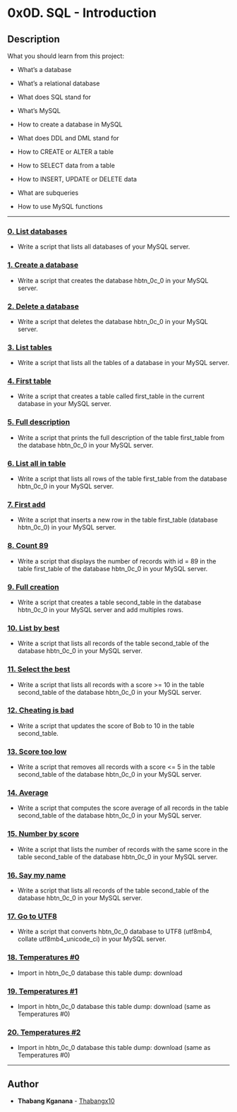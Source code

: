 # 0x0D. SQL - Introduction



## Description

What you should learn from this project:



* What’s a database

* What’s a relational database

* What does SQL stand for

* What’s MySQL

* How to create a database in MySQL

* What does DDL and DML stand for

* How to CREATE or ALTER a table

* How to SELECT data from a table

* How to INSERT, UPDATE or DELETE data

* What are subqueries

* How to use MySQL functions



---



### [0. List databases](./0-list_databases.sql)

* Write a script that lists all databases of your MySQL server.





### [1. Create a database](./1-create_database_if_missing.sql)

* Write a script that creates the database hbtn_0c_0 in your MySQL server.





### [2. Delete a database](./2-remove_database.sql)

* Write a script that deletes the database hbtn_0c_0 in your MySQL server.





### [3. List tables](./3-list_tables.sql)

* Write a script that lists all the tables of a database in your MySQL server.





### [4. First table](./4-first_table.sql)

* Write a script that creates a table called first_table in the current database in your MySQL server.





### [5. Full description](./5-full_table.sql)

* Write a script that prints the full description of the table first_table from the database hbtn_0c_0 in your MySQL server.





### [6. List all in table](./6-list_values.sql)

* Write a script that lists all rows of the table first_table from the database hbtn_0c_0 in your MySQL server.





### [7. First add](./7-insert_value.sql)

* Write a script that inserts a new row in the table first_table (database hbtn_0c_0) in your MySQL server.





### [8. Count 89](./8-count_89.sql)

* Write a script that displays the number of records with id = 89 in the table first_table of the database hbtn_0c_0 in your MySQL server.





### [9. Full creation](./9-full_creation.sql)

* Write a script that creates a table second_table in the database hbtn_0c_0 in your MySQL server and add multiples rows.





### [10. List by best](./10-top_score.sql)

* Write a script that lists all records of the table second_table of the database hbtn_0c_0 in your MySQL server.





### [11. Select the best](./11-best_score.sql)

* Write a script that lists all records with a score >= 10 in the table second_table of the database hbtn_0c_0 in your MySQL server.





### [12. Cheating is bad](./12-no_cheating.sql)

* Write a script that updates the score of Bob to 10 in the table second_table.





### [13. Score too low](./13-change_class.sql)

* Write a script that removes all records with a score <= 5 in the table second_table of the database hbtn_0c_0 in your MySQL server.





### [14. Average](./14-average.sql)

* Write a script that computes the score average of all records in the table second_table of the database hbtn_0c_0 in your MySQL server.





### [15. Number by score](./15-groups.sql)

* Write a script that lists the number of records with the same score in the table second_table of the database hbtn_0c_0 in your MySQL server.





### [16. Say my name](./16-no_link.sql)

* Write a script that lists all records of the table second_table of the database hbtn_0c_0 in your MySQL server.





### [17. Go to UTF8](./100-move_to_utf8.sql)

* Write a script that converts hbtn_0c_0 database to UTF8 (utf8mb4, collate utf8mb4_unicode_ci) in your MySQL server.





### [18. Temperatures #0](./101-avg_temperatures.sql)

* Import in hbtn_0c_0 database this table dump: download





### [19. Temperatures #1](./102-top_city.sql)

* Import in hbtn_0c_0 database this table dump: download (same as Temperatures #0)





### [20. Temperatures #2](./103-max_state.sql)

* Import in hbtn_0c_0 database this table dump: download (same as Temperatures #0)



---



## Author

* **Thabang Kganana** - [Thabangx10](https://github.com/Thabangx10)
